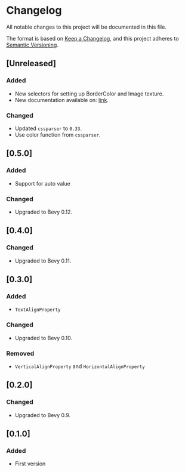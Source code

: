 # Changelog

All notable changes to this project will be documented in this file.

The format is based on [Keep a Changelog](https://keepachangelog.com/en/1.0.0/),
and this project adheres to [Semantic Versioning](https://semver.org/spec/v2.0.0.html).

## [Unreleased]

### Added

- New selectors for setting up BorderColor and Image texture.
- New documentation available on: [link](https://afonsolage.github.io/bevy_ecss/).

### Changed

- Updated `cssparser` to `0.33`.
- Use color function from `cssparser`.

## [0.5.0]

### Added

- Support for auto value

### Changed

- Upgraded to Bevy 0.12.

## [0.4.0]

### Changed

- Upgraded to Bevy 0.11.

## [0.3.0]

### Added

- `TextAlignProperty`

### Changed

- Upgraded to Bevy 0.10.

### Removed

- `VerticalAlignProperty` and `HorizontalAlignProperty`

## [0.2.0]

### Changed

- Upgraded to Bevy 0.9.

## [0.1.0]

### Added

- First version